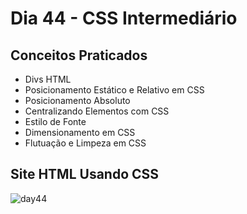 # Dia 44 - CSS Intermediário
## Conceitos Praticados
- Divs HTML
- Posicionamento Estático e Relativo em CSS
- Posicionamento Absoluto
- Centralizando Elementos com CSS
- Estilo de Fonte
- Dimensionamento em CSS
- Flutuação e Limpeza em CSS
## Site HTML Usando CSS
![day44](https://user-images.githubusercontent.com/98851253/157986169-f05d464e-7028-4e8c-bc17-24df1dee6911.gif)
